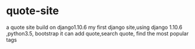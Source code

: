 # quote-site
a quote site build on django1.10.6
my first django site,using django 1.10.6 ,python3.5, bootstrap
it can add quote,search quote, find the most popular tags
